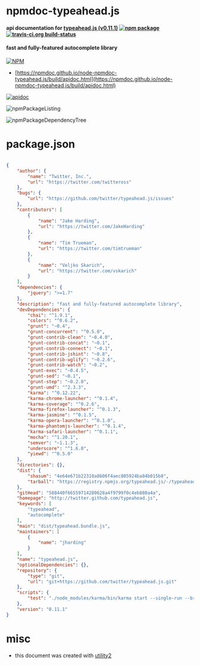 # npmdoc-typeahead.js

#### api documentation for  [typeahead.js (v0.11.1)](http://twitter.github.com/typeahead.js)  [![npm package](https://img.shields.io/npm/v/npmdoc-typeahead.js.svg?style=flat-square)](https://www.npmjs.org/package/npmdoc-typeahead.js) [![travis-ci.org build-status](https://api.travis-ci.org/npmdoc/node-npmdoc-typeahead.js.svg)](https://travis-ci.org/npmdoc/node-npmdoc-typeahead.js)

#### fast and fully-featured autocomplete library

[![NPM](https://nodei.co/npm/typeahead.js.png?downloads=true&downloadRank=true&stars=true)](https://www.npmjs.com/package/typeahead.js)

- [https://npmdoc.github.io/node-npmdoc-typeahead.js/build/apidoc.html](https://npmdoc.github.io/node-npmdoc-typeahead.js/build/apidoc.html)

[![apidoc](https://npmdoc.github.io/node-npmdoc-typeahead.js/build/screenCapture.buildCi.browser.%252Ftmp%252Fbuild%252Fapidoc.html.png)](https://npmdoc.github.io/node-npmdoc-typeahead.js/build/apidoc.html)

![npmPackageListing](https://npmdoc.github.io/node-npmdoc-typeahead.js/build/screenCapture.npmPackageListing.svg)

![npmPackageDependencyTree](https://npmdoc.github.io/node-npmdoc-typeahead.js/build/screenCapture.npmPackageDependencyTree.svg)



# package.json

```json

{
    "author": {
        "name": "Twitter, Inc.",
        "url": "https://twitter.com/twitteross"
    },
    "bugs": {
        "url": "https://github.com/twitter/typeahead.js/issues"
    },
    "contributors": [
        {
            "name": "Jake Harding",
            "url": "https://twitter.com/JakeHarding"
        },
        {
            "name": "Tim Trueman",
            "url": "https://twitter.com/timtrueman"
        },
        {
            "name": "Veljko Skarich",
            "url": "https://twitter.com/vskarich"
        }
    ],
    "dependencies": {
        "jquery": ">=1.7"
    },
    "description": "fast and fully-featured autocomplete library",
    "devDependencies": {
        "chai": "^1.9.1",
        "colors": "^0.6.2",
        "grunt": "~0.4",
        "grunt-concurrent": "^0.5.0",
        "grunt-contrib-clean": "~0.4.0",
        "grunt-contrib-concat": "~0.1",
        "grunt-contrib-connect": "~0.1",
        "grunt-contrib-jshint": "~0.8",
        "grunt-contrib-uglify": "~0.2.6",
        "grunt-contrib-watch": "~0.2",
        "grunt-exec": "~0.4.5",
        "grunt-sed": "~0.1",
        "grunt-step": "~0.2.0",
        "grunt-umd": "^2.3.3",
        "karma": "^0.12.22",
        "karma-chrome-launcher": "^0.1.4",
        "karma-coverage": "^0.2.6",
        "karma-firefox-launcher": "^0.1.3",
        "karma-jasmine": "^0.1.5",
        "karma-opera-launcher": "^0.1.0",
        "karma-phantomjs-launcher": "^0.1.4",
        "karma-safari-launcher": "^0.1.1",
        "mocha": "^1.20.1",
        "semver": "~1.1.3",
        "underscore": "^1.6.0",
        "yiewd": "^0.5.0"
    },
    "directories": {},
    "dist": {
        "shasum": "4e64e671b22310a8606f4aec805924ba84b015b8",
        "tarball": "https://registry.npmjs.org/typeahead.js/-/typeahead.js-0.11.1.tgz"
    },
    "gitHead": "588440f66559714280628a4f9799f0c4eb880a4a",
    "homepage": "http://twitter.github.com/typeahead.js",
    "keywords": [
        "typeahead",
        "autocomplete"
    ],
    "main": "dist/typeahead.bundle.js",
    "maintainers": [
        {
            "name": "jharding"
        }
    ],
    "name": "typeahead.js",
    "optionalDependencies": {},
    "repository": {
        "type": "git",
        "url": "git+https://github.com/twitter/typeahead.js.git"
    },
    "scripts": {
        "test": "./node_modules/karma/bin/karma start --single-run --browsers PhantomJS"
    },
    "version": "0.11.1"
}
```



# misc
- this document was created with [utility2](https://github.com/kaizhu256/node-utility2)
